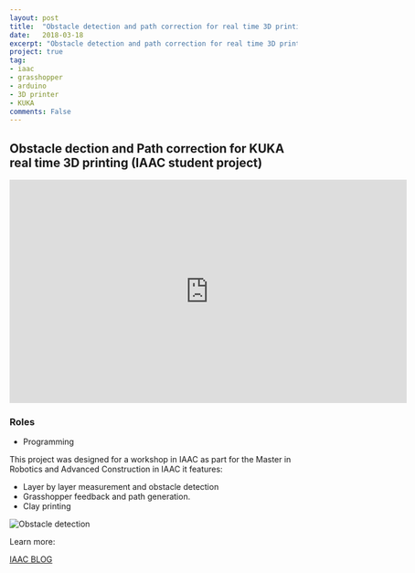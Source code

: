 ```yaml
---
layout: post
title:  "Obstacle detection and path correction for real time 3D printing"
date:   2018-03-18
excerpt: "Obstacle detection and path correction for real time 3D printing"
project: true
tag:
- iaac
- grasshopper
- arduino
- 3D printer
- KUKA
comments: False
---
```


## Obstacle dection and Path correction for KUKA real time 3D printing (IAAC student project)

<iframe width="695" height="391" src="https://www.youtube.com/embed/aiaOFYp7r6w" frameborder="0" allow="accelerometer; autoplay; clipboard-write; encrypted-media; gyroscope; picture-in-picture" allowfullscreen></iframe>

### Roles

- Programming

This project was designed for a workshop in IAAC as part for  the Master in Robotics and Advanced Construction in IAAC  it features:

- Layer by layer measurement and obstacle detection
- Grasshopper feedback and path generation.
- Clay printing

![Obstacle detection](/assets/img/obstacle.gif)    

Learn more:

[IAAC BLOG](http://www.iaacblog.com/programs/path-correction-obstacle-detection-3d-printing/)

